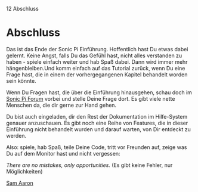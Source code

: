 12 Abschluss

# Abschluss

Das ist das Ende der Sonic Pi Einführung. Hoffentlich hast Du etwas 
dabei gelernt. Keine Angst, falls Du das Gefühl hast, nicht alles 
verstanden zu haben - spiele einfach weiter und hab Spaß dabei. Dann 
wird immer mehr hängenbleiben.Und komm einfach auf das Tutorial zurück, 
wenn Du eine Frage hast, die in einem der vorhergegangenen Kapitel 
behandelt worden sein könnte.  

Wenn Du Fragen hast, die über die Einführung hinausgehen, schau doch im 
[Sonic Pi Forum](http://groups.google.com/group/sonic-pi/) vorbei und 
stelle Deine Frage dort. Es gibt viele nette Menschen da, die dir gerne 
zur Hand gehen. 

Du bist auch eingeladen, dir den Rest der Dokumentation im Hilfe-System 
genauer anzuschauen. Es gibt noch eine Reihe von Features, die in 
dieser Einführung nicht behandelt wurden und darauf warten, von Dir 
entdeckt zu werden.

Also: spiele, hab Spaß, teile Deine Code, tritt vor Freunden auf, zeige 
was Du auf dem Monitor hast und nicht vergessen:

*There are no mistakes, only opportunities.*
(Es gibt keine Fehler, nur Möglichkeiten)

[Sam Aaron](http://twitter.com/samaaron)
